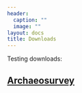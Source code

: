 ```yaml
---
header:
  caption: ""
  image: ""
layout: docs
title: Downloads
---
```



Testing downloads:

## [Archaeosurvey](https://www.dropbox.com/s/sqz77jm9ewhwvkq/ArcheoSurvey.apk?dl=1)